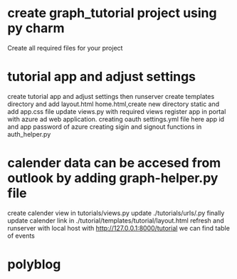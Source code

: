 # create graph_tutorial project using py charm 
  Create all required files for your project 
# tutorial app and adjust settings
  create tutorial app and adjust settings then runserver
  create templates directory and add layout.html home.html,create new directory static and add app.css file
  update views.py with required views
  register app in portal with azure ad web application.
  creating oauth settings.yml file here app id and app password of azure
  creating sigin and signout functions in auth_helper.py
# calender data can be accesed from outlook by adding graph-helper.py file
  create calender view in tutorials/views.py update ./tutorials/urls/.py
  finally update calender link in ./tutorial/templates/tutorial/layout.html
  refresh and runserver with local host with  http://127.0.0.1:8000/tutorial we can find table of events



# polyblog
